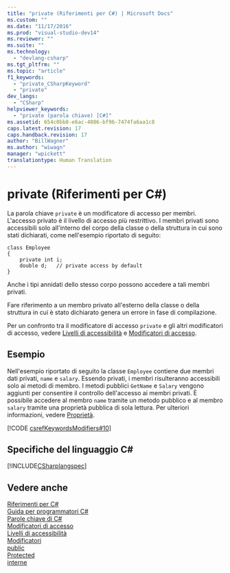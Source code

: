 ```yaml
---
title: "private (Riferimenti per C#) | Microsoft Docs"
ms.custom: ""
ms.date: "11/17/2016"
ms.prod: "visual-studio-dev14"
ms.reviewer: ""
ms.suite: ""
ms.technology: 
  - "devlang-csharp"
ms.tgt_pltfrm: ""
ms.topic: "article"
f1_keywords: 
  - "private_CSharpKeyword"
  - "private"
dev_langs: 
  - "CSharp"
helpviewer_keywords: 
  - "private (parola chiave) [C#]"
ms.assetid: 654c0bb8-e6ac-4086-bf96-7474fa6aa1c8
caps.latest.revision: 17
caps.handback.revision: 17
author: "BillWagner"
ms.author: "wiwagn"
manager: "wpickett"
translationtype: Human Translation
---
```

# private (Riferimenti per C#)
La parola chiave `private` è un modificatore di accesso per membri.  L'accesso privato è il livello di accesso più restrittivo.  I membri privati sono accessibili solo all'interno del corpo della classe o della struttura in cui sono stati dichiarati, come nell'esempio riportato di seguito:  
  
```  
class Employee  
{  
    private int i;  
    double d;   // private access by default  
}  
```  
  
 Anche i tipi annidati dello stesso corpo possono accedere a tali membri privati.  
  
 Fare riferimento a un membro privato all'esterno della classe o della struttura in cui è stato dichiarato genera un errore in fase di compilazione.  
  
 Per un confronto tra il modificatore di accesso `private` e gli altri modificatori di accesso, vedere [Livelli di accessibilità](../../../csharp/language-reference/keywords/accessibility-levels.md) e [Modificatori di accesso](../../../csharp/programming-guide/classes-and-structs/access-modifiers.md).  
  
## Esempio  
 Nell'esempio riportato di seguito la classe `Employee` contiene due membri dati privati, `name` e `salary`.  Essendo privati, i membri risulteranno accessibili solo ai metodi di membro.  I metodi pubblici `GetName` e `Salary` vengono aggiunti per consentire il controllo dell'accesso ai membri privati.  È possibile accedere al membro `name` tramite un metodo pubblico e al membro `salary` tramite una proprietà pubblica di sola lettura.  Per ulteriori informazioni, vedere [Proprietà](../../../csharp/programming-guide/classes-and-structs/properties.md).  
  
 [!CODE [csrefKeywordsModifiers#10](../CodeSnippet/VS_Snippets_VBCSharp/csrefKeywordsModifiers#10)]  
  
## Specifiche del linguaggio C\#  
 [!INCLUDE[CSharplangspec](../../../csharp/language-reference/keywords/includes/csharplangspec_md.md)]  
  
## Vedere anche  
 [Riferimenti per C\#](../../../csharp/language-reference/index.md)   
 [Guida per programmatori C\#](../../../csharp/programming-guide/index.md)   
 [Parole chiave di C\#](../../../csharp/language-reference/keywords/index.md)   
 [Modificatori di accesso](../../../csharp/language-reference/keywords/access-modifiers.md)   
 [Livelli di accessibilità](../../../csharp/language-reference/keywords/accessibility-levels.md)   
 [Modificatori](../../../csharp/language-reference/keywords/modifiers.md)   
 [public](../../../csharp/language-reference/keywords/public.md)   
 [Protected](../../../csharp/language-reference/keywords/protected.md)   
 [interne](../../../csharp/language-reference/keywords/internal.md)
